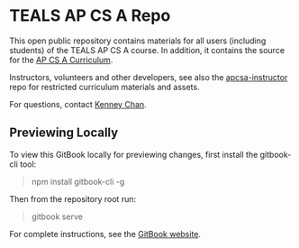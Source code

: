 TEALS AP CS A Repo
==================

This open public repository contains materials for all users (including students) of the TEALS
AP CS A course. In addition, it contains the source for the [AP CS A Curriculum][].

Instructors, volunteers and other developers, see also the [apcsa-instructor][] repo for restricted
curriculum materials and assets.

For questions, contact [Kenney Chan][].

Previewing Locally
------------------

To view this GitBook locally for previewing changes, first install the gitbook-cli tool:

> npm install gitbook-cli -g

Then from the repository root run:

> gitbook serve

For complete instructions, see the [GitBook website][].

[AP CS A Curriculum]: https://tealsk12.gitbooks.io/ap-computer-science-a/content/
[apcsa-instructor]:   https://github.com/TEALSK12/apcsa-instructor/
[Kenney Chan]:        mailto:kenney@tealsk12.org
[GitBook website]:    https://github.com/GitbookIO/gitbook/blob/master/docs/setup.md
